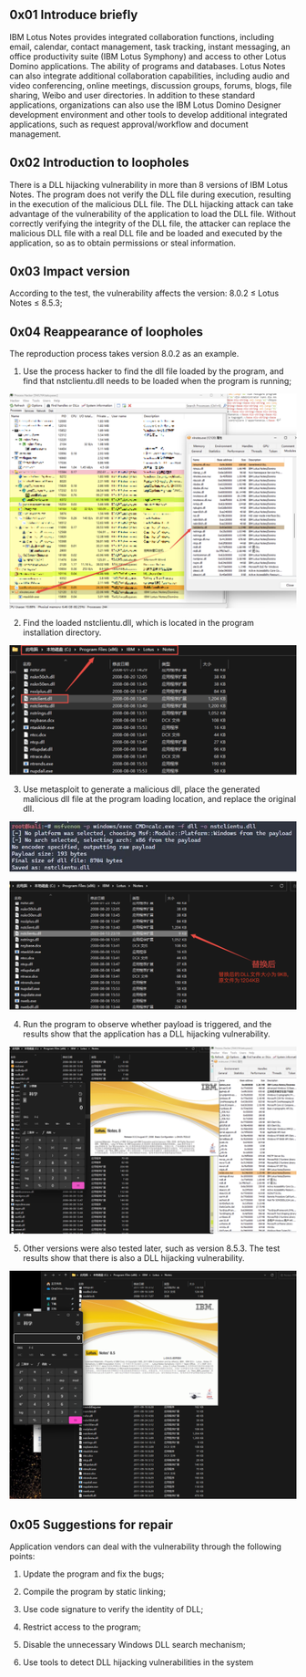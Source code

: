  

## 0x01 Introduce briefly

IBM Lotus Notes provides integrated collaboration functions, including email, calendar, contact management, task tracking, instant messaging, an office productivity suite (IBM Lotus Symphony) and access to other Lotus Domino applications. The ability of programs and databases. Lotus Notes can also integrate additional collaboration capabilities, including audio and video conferencing, online meetings, discussion groups, forums, blogs, file sharing, Weibo and user directories. In addition to these standard applications, organizations can also use the IBM Lotus Domino Designer development environment and other tools to develop additional integrated applications, such as request approval/workflow and document management.

 

## 0x02 Introduction to loopholes

There is a DLL hijacking vulnerability in more than 8 versions of IBM Lotus Notes. The program does not verify the DLL file during execution, resulting in the execution of the malicious DLL file. The DLL hijacking attack can take advantage of the vulnerability of the application to load the DLL file. Without correctly verifying the integrity of the DLL file, the attacker can replace the malicious DLL file with a real DLL file and be loaded and executed by the application, so as to obtain permissions or steal information.

## 0x03 Impact version

According to the test, the vulnerability affects the version: 8.0.2 ≤ Lotus Notes ≤ 8.5.3;

## 0x04 Reappearance of loopholes

The reproduction process takes version 8.0.2 as an example.

1. Use the process hacker to find the dll file loaded by the program, and find that nstclientu.dll needs to be loaded when the program is running;

![img](./IBM_Lotus_DLL_hijacking.assets/clip_image001.png)

 

2. Find the loaded nstclientu.dll, which is located in the program installation directory.

![图形用户界面  描述已自动生成](./IBM_Lotus_DLL_hijacking.assets/clip_image002.png)

 

3. Use metasploit to generate a malicious dll, place the generated malicious dll file at the program loading location, and replace the original dll.

![img](./IBM_Lotus_DLL_hijacking.assets/clip_image003.jpg)

![图形用户界面  描述已自动生成](./IBM_Lotus_DLL_hijacking.assets/clip_image004.png)

 

4. Run the program to observe whether payload is triggered, and the results show that the application has a DLL hijacking vulnerability.

![图形用户界面  描述已自动生成](./IBM_Lotus_DLL_hijacking.assets/clip_image005.png)

 

5. Other versions were also tested later, such as version 8.5.3. The test results show that there is also a DLL hijacking vulnerability.

![图形用户界面, 文本  描述已自动生成](./IBM_Lotus_DLL_hijacking.assets/clip_image006.png)



## 0x05 Suggestions for repair

Application vendors can deal with the vulnerability through the following points:

1. Update the program and fix the bugs;

2. Compile the program by static linking;

3. Use code signature to verify the identity of DLL;

4. Restrict access to the program;

5. Disable the unnecessary Windows DLL search mechanism;

6. Use tools to detect DLL hijacking vulnerabilities in the system